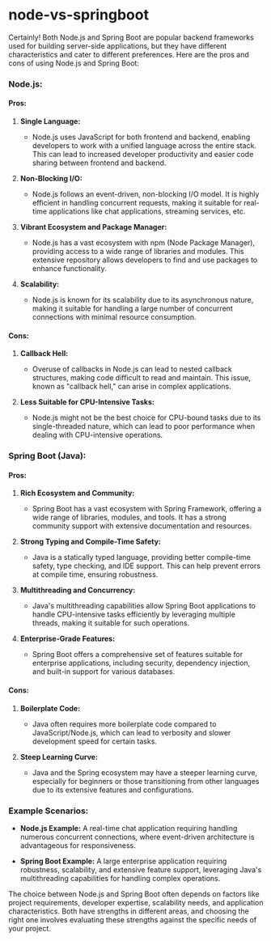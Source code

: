 # node-vs-springboot
Certainly! Both Node.js and Spring Boot are popular backend frameworks used for building server-side applications, but they have different characteristics and cater to different preferences. Here are the pros and cons of using Node.js and Spring Boot:

### Node.js:

#### Pros:

1. **Single Language:**
   - Node.js uses JavaScript for both frontend and backend, enabling developers to work with a unified language across the entire stack. This can lead to increased developer productivity and easier code sharing between frontend and backend.

2. **Non-Blocking I/O:**
   - Node.js follows an event-driven, non-blocking I/O model. It is highly efficient in handling concurrent requests, making it suitable for real-time applications like chat applications, streaming services, etc.

3. **Vibrant Ecosystem and Package Manager:**
   - Node.js has a vast ecosystem with npm (Node Package Manager), providing access to a wide range of libraries and modules. This extensive repository allows developers to find and use packages to enhance functionality.

4. **Scalability:**
   - Node.js is known for its scalability due to its asynchronous nature, making it suitable for handling a large number of concurrent connections with minimal resource consumption.

#### Cons:

1. **Callback Hell:**
   - Overuse of callbacks in Node.js can lead to nested callback structures, making code difficult to read and maintain. This issue, known as "callback hell," can arise in complex applications.

2. **Less Suitable for CPU-Intensive Tasks:**
   - Node.js might not be the best choice for CPU-bound tasks due to its single-threaded nature, which can lead to poor performance when dealing with CPU-intensive operations.

### Spring Boot (Java):

#### Pros:

1. **Rich Ecosystem and Community:**
   - Spring Boot has a vast ecosystem with Spring Framework, offering a wide range of libraries, modules, and tools. It has a strong community support with extensive documentation and resources.

2. **Strong Typing and Compile-Time Safety:**
   - Java is a statically typed language, providing better compile-time safety, type checking, and IDE support. This can help prevent errors at compile time, ensuring robustness.

3. **Multithreading and Concurrency:**
   - Java's multithreading capabilities allow Spring Boot applications to handle CPU-intensive tasks efficiently by leveraging multiple threads, making it suitable for such operations.

4. **Enterprise-Grade Features:**
   - Spring Boot offers a comprehensive set of features suitable for enterprise applications, including security, dependency injection, and built-in support for various databases.

#### Cons:

1. **Boilerplate Code:**
   - Java often requires more boilerplate code compared to JavaScript/Node.js, which can lead to verbosity and slower development speed for certain tasks.

2. **Steep Learning Curve:**
   - Java and the Spring ecosystem may have a steeper learning curve, especially for beginners or those transitioning from other languages due to its extensive features and configurations.

### Example Scenarios:

- **Node.js Example:** A real-time chat application requiring handling numerous concurrent connections, where event-driven architecture is advantageous for responsiveness.

- **Spring Boot Example:** A large enterprise application requiring robustness, scalability, and extensive feature support, leveraging Java's multithreading capabilities for handling complex operations.

The choice between Node.js and Spring Boot often depends on factors like project requirements, developer expertise, scalability needs, and application characteristics. Both have strengths in different areas, and choosing the right one involves evaluating these strengths against the specific needs of your project.
